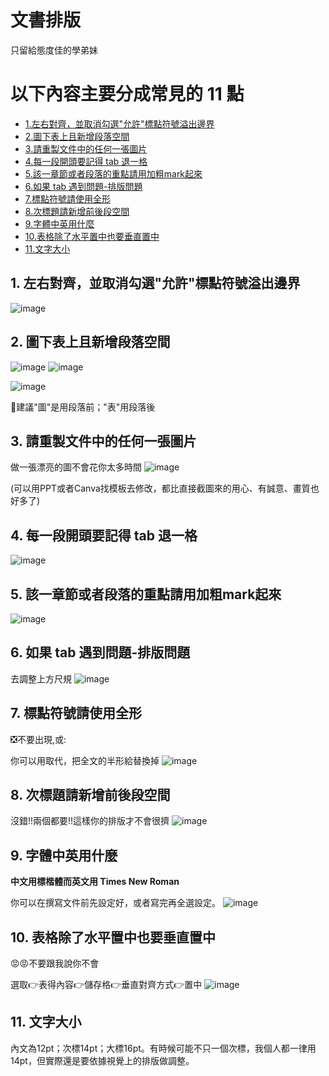 # 文書排版
只留給態度佳的學弟妹

# 以下內容主要分成常見的 11 點
   * [1.左右對齊，並取消勾選"允許"標點符號溢出邊界](#1-左右對齊並取消勾選允許標點符號溢出邊界)
   * [2.圖下表上且新增段落空間](#2-圖下表上且新增段落空間)
   * [3.請重製文件中的任何一張圖片](#3-請重製文件中的任何一張圖片)
   * [4.每一段開頭要記得 tab 退一格](#4-每一段開頭要記得-tab-退一格)
   * [5.該一章節或者段落的重點請用加粗mark起來](#5-該一章節或者段落的重點請用加粗mark起來)
   * [6.如果 tab 遇到問題-排版問題](#6-如果-tab-遇到問題-排版問題)
   * [7.標點符號請使用全形](#7-標點符號請使用全形)
   * [8.次標題請新增前後段空間](#8-次標題請新增前後段空間)
   * [9.字體中英用什麼](#9-字體中英用什麼)
   * [10.表格除了水平置中也要垂直置中](#10-表格除了水平置中也要垂直置中)
   * [11.文字大小](#11-文字大小)



## 1. 左右對齊，並取消勾選"允許"標點符號溢出邊界
![image](https://user-images.githubusercontent.com/46515944/203544906-c2364193-00d6-4cac-bfc3-ad46b0ac4081.png)

## 2. 圖下表上且新增段落空間

![image](https://user-images.githubusercontent.com/46515944/203545121-57a26177-e13b-4f72-89fc-11ea42e0bc50.png)
![image](https://user-images.githubusercontent.com/46515944/203545095-e22770b6-727c-4356-b508-13e8d7b7fd1d.png)

![image](https://user-images.githubusercontent.com/46515944/203545627-ffa69376-6603-456c-adcc-ff65175ed646.png)

🥨建議"圖"是用段落前；"表"用段落後

## 3. 請重製文件中的任何一張圖片
做一張漂亮的圖不會花你太多時間
![image](https://user-images.githubusercontent.com/46515944/203545512-bde543a2-5c04-4eb3-be8f-d5eacb30a7cc.png)

(可以用PPT或者Canva找模板去修改，都比直接截圖來的用心、有誠意、畫質也好多了)

## 4. 每一段開頭要記得 tab 退一格
![image](https://user-images.githubusercontent.com/46515944/203546060-d41aa794-9ed7-4071-90e6-56f4cd46c53e.png)

## 5. 該一章節或者段落的重點請用加粗mark起來
![image](https://user-images.githubusercontent.com/46515944/203546182-dcfc23e6-5ede-4be1-ad24-81f63f319e6f.png)

## 6. 如果 tab 遇到問題-排版問題
去調整上方尺規
![image](https://user-images.githubusercontent.com/46515944/203546552-f3fa4c68-2fb5-45c0-960f-8813340a9b63.png)

## 7. 標點符號請使用全形
❎不要出現,或:

你可以用取代，把全文的半形給替換掉
![image](https://user-images.githubusercontent.com/46515944/203546870-b9d9fe81-243f-4d08-b384-05ac821fb10f.png)

## 8. 次標題請新增前後段空間
沒錯!!兩個都要!!這樣你的排版才不會很擠
![image](https://user-images.githubusercontent.com/46515944/203547029-f8a8628a-4f41-4d71-8fed-a38b2ad24f9d.png)

## 9. 字體中英用什麼
**中文用標楷體而英文用 Times New Roman**

你可以在撰寫文件前先設定好，或者寫完再全選設定。
![image](https://user-images.githubusercontent.com/46515944/203547681-8de8803d-ae99-4931-b077-c2799ce78c85.png)

## 10. 表格除了水平置中也要垂直置中
😡😡不要跟我說你不會

選取👉表得內容👉儲存格👉垂直對齊方式👉置中
![image](https://user-images.githubusercontent.com/46515944/203547930-1ffebdde-34d9-492a-8574-fc49f7118ba8.png)

## 11. 文字大小
內文為12pt；次標14pt；大標16pt。有時候可能不只一個次標，我個人都一律用14pt，但實際還是要依據視覺上的排版做調整。


